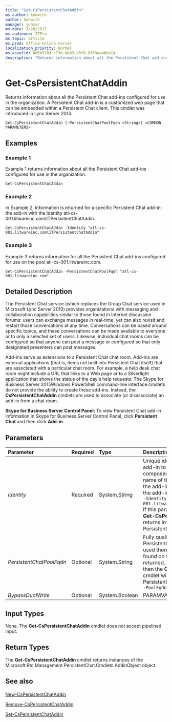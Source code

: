 ```yaml
---
title: "Get-CsPersistentChatAddin"
ms.author: kenwith
author: kenwith
manager: johmar
ms.date: 3/28/2017
ms.audience: ITPro
ms.topic: article
ms.prod: office-online-server
localization_priority: Normal
ms.assetid: 0d6b3283-c73d-4b83-b0f8-8f03aa4bba14
description: "Returns information about all the Persistent Chat add-ins configured for use in the organization. A Persistent Chat add-in is a customized web page that can be embedded within a Persistent Chat client. This cmdlet was introduced in Lync Server 2013."
---
```


# Get-CsPersistentChatAddin
 
Returns information about all the Persistent Chat add-ins configured for use in the organization. A Persistent Chat add-in is a customized web page that can be embedded within a Persistent Chat client. This cmdlet was introduced in Lync Server 2013.
  
```
Get-CsPersistentChatAddin [-PersistentChatPoolFqdn <String>] <COMMON PARAMETERS>

```

## Examples
<a name="Examples"> </a>

### Example 1

Example 1 returns information about all the Persistent Chat add-ins configured for use in the organization.
  
```
Get-CsPersistentChatAddin
```

### Example 2

In Example 2, information is returned for a specific Persistent Chat add-in: the add-in with the Identity atl-cs-001.litwareinc.com\ITPersistentChatAddin.
  
```
Get-CsPersistentChatAddin -Identity "atl-cs-001.litwareinc.com\ITPersistentChatAddin"
```

### Example 3

Example 3 returns information for all the Persistent Chat add-ins configured for use on the pool atl-cs-001.litwareinc.com.
  
```
Get-CsPersistentChatAddin -PersistentChatPoolFqdn "atl-cs-001.litwareinc.com"
```

## Detailed Description
<a name="DetailedDescription"> </a>

The Persistent Chat service (which replaces the Group Chat service used in Microsoft Lync Server 2010) provides organizations with messaging and collaboration capabilities similar to those found in Internet discussion forums: users can exchange messages in real-time, yet can also revisit and restart those conversations at any time. Conversations can be based around specific topics, and these conversations can be made available to everyone or to only a selected set of users. Likewise, individual chat rooms can be configured so that anyone can post a message or configured so that only designated presenters can post messages.
  
Add-ins serve as extensions to a Persistent Chat chat room. Add-ins are external applications (that is, items not built into Persistent Chat itself) that are associated with a particular chat room. For example, a help desk chat room might include a URL that links to a Web page or to a Silverlight application that shows the status of the day's help requests. The Skype for Business Server 2015Windows PowerShell command-line interface cmdlets do not provide the ability to create these add-ins. Instead, the **CsPersistentChatAddin** cmdlets are used to associate (or disassociate) an add-in from a chat room.
  
 **Skype for Business Server Control Panel:** To view Persistent Chat add-in information in Skype for Business Server Control Panel, click **Persistent Chat** and then click **Add-in**.
  
## Parameters
<a name="DetailedDescription"> </a>

|**Parameter**|**Required**|**Type**|**Description**|
|:-----|:-----|:-----|:-----|
| _Identity_ <br/> |Required  <br/> |System.String  <br/> |Unique identifier for the Persistent Chat add-in to be returned. The Identity is composed of the fully qualified domain name of the Persistent Chat pool where the add-in is located, a "\" character, and the add-in name. For example:  <br/>  `-Identity "atl-gc-001.litwareincom\ITPersistentChatAddin"` <br/> If this parameter is not specified then the **Get-CsPersistentChatAddin** cmdlet returns information about all your Persistent Chat add-ins. <br/> |
| _PersistentChatPoolFqdn_ <br/> |Optional  <br/> |System.String  <br/> |Fully qualified domain name for the Persistent Chat pool. If this parameter is used then only Persistent Chat add-ins found on the specified pool will be returned. If this parameter is not used then the **Get-CsPersistentChatAddin** cmdlet will return add-ins from all your Persistent Chat pools. For example: <br/>  `-PoolFqdn "atl-cs-001.litwareinc.com"` <br/> |
| _BypassDualWrite_ <br/> |Optional  <br/> |System.Boolean  <br/> |PARAMVALUE: $true | $false  <br/> |
   
## Input Types
<a name="InputTypes"> </a>

None. The **Get-CsPersistentChatAddin** cmdlet does not accept pipelined input.
  
## Return Types
<a name="ReturnTypes"> </a>

The **Get-CsPersistentChatAddin** cmdlet returns instances of the Microsoft.Rtc.Management.PersistentChat.Cmdlets.AddinObject object.
  
## See also
<a name="ReturnTypes"> </a>

#### 

[New-CsPersistentChatAddin](new-cspersistentchataddin.md)
  
[Remove-CsPersistentChatAddin](remove-cspersistentchataddin.md)
  
[Set-CsPersistentChatAddin](set-cspersistentchataddin.md)

